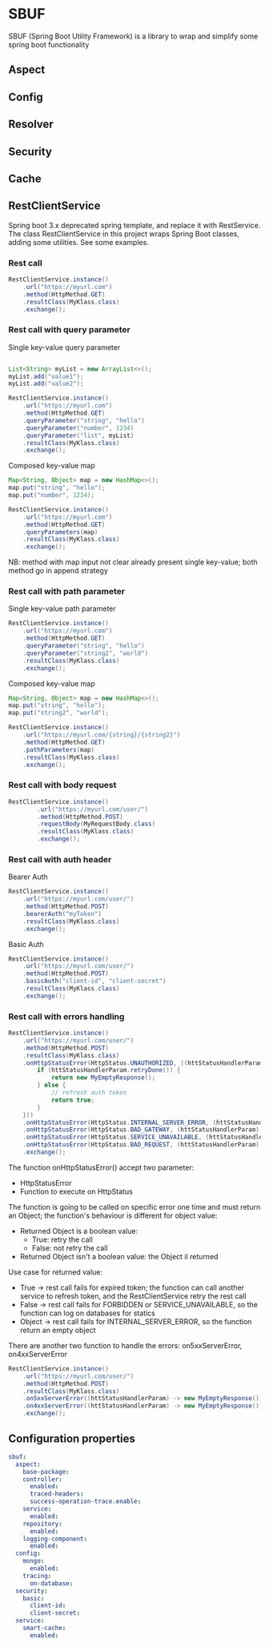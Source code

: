# SBUF
SBUF (Spring Boot Utility Framework) is a library to wrap and simplify some spring boot functionality

## Aspect
## Config
## Resolver
## Security
## Cache
## RestClientService
Spring boot 3.x deprecated spring template, and replace it with RestService.
The class RestClientService in this project wraps Spring Boot classes, adding some utilities.
See some examples.

### Rest call 
```java
RestClientService.instance()
    .url("https://myurl.com")
    .method(HttpMethod.GET)
    .resultClass(MyKlass.class)
    .exchange();
```

### Rest call with query parameter 
Single key-value query parameter
```java

List<String> myList = new ArrayList<>();
myList.add("value1");
myList.add("value2");

RestClientService.instance()
    .url("https://myurl.com")
    .method(HttpMethod.GET)
    .queryParameter("string", "hello")
    .queryParameter("number", 1234)
    .queryParameter("list", myList)
    .resultClass(MyKlass.class)
    .exchange();
```
Composed key-value map
```java
Map<String, Object> map = new HashMap<>();
map.put("string", "hello");
map.put("number", 1234);

RestClientService.instance()
    .url("https://myurl.com")
    .method(HttpMethod.GET)
    .queryParameters(map)
    .resultClass(MyKlass.class)
    .exchange();
```
NB: method with map input not clear already present single key-value; both method go in append strategy

### Rest call with path parameter
Single key-value path parameter
```java
RestClientService.instance()
    .url("https://myurl.com")
    .method(HttpMethod.GET)
    .queryParameter("string", "hello")
    .queryParameter("string2", "world")
    .resultClass(MyKlass.class)
    .exchange();
```
Composed key-value map
```java
Map<String, Object> map = new HashMap<>();
map.put("string", "hello");
map.put("string2", "world");

RestClientService.instance()
    .url("https://myurl.com/{string}/{string2}")
    .method(HttpMethod.GET)
    .pathParameters(map)
    .resultClass(MyKlass.class)
    .exchange();
```
### Rest call with body request
```java
RestClientService.instance()
        .url("https://myurl.com/user/")
        .method(HttpMethod.POST)
        .requestBody(MyRequestBody.class)
        .resultClass(MyKlass.class)
        .exchange();
```
### Rest call with auth header
Bearer Auth
```java
RestClientService.instance()
    .url("https://myurl.com/user/")
    .method(HttpMethod.POST)
    .bearerAuth("myToken")
    .resultClass(MyKlass.class)
    .exchange();
```
Basic Auth
```java
RestClientService.instance()
    .url("https://myurl.com/user/")
    .method(HttpMethod.POST)
    .basicAuth("client-id", "client-secret")
    .resultClass(MyKlass.class)
    .exchange();
```
### Rest call with errors handling

```java
RestClientService.instance()
    .url("https://myurl.com/user/")
    .method(HttpMethod.POST)
    .resultClass(MyKlass.class)
    .onHttpStatusError(HttpStatus.UNAUTHORIZED, ((httStatusHandlerParam) -> {
        if (httStatusHandlerParam.retryDone()) {
            return new MyEmptyResponse();
        } else {
            // refresh auth token
            return true;
        }
    }))
    .onHttpStatusError(HttpStatus.INTERNAL_SERVER_ERROR, (httStatusHandlerParam) -> new MyEmptyResponse())
    .onHttpStatusError(HttpStatus.BAD_GATEWAY, (httStatusHandlerParam) -> new MyEmptyResponse())
    .onHttpStatusError(HttpStatus.SERVICE_UNAVAILABLE, (httStatusHandlerParam) -> new MyEmptyResponse())
    .onHttpStatusError(HttpStatus.BAD_REQUEST, (httStatusHandlerParam) -> new MyEmptyResponse())
    .exchange();
```
The function onHttpStatusError() accept two parameter: 
 - HttpStatusError
 - Function to execute on HttpStatus

The function is going to be called on specific error one time and must return an Object; 
the function's behaviour is different for object value:
 - Returned Object is a boolean value:
   - True: retry the call
   - False: not retry the call
 - Returned Object isn't a boolean value: the Object il returned

Use case for returned value:
 - True -> rest call fails for expired token; the function can call another service to refresh token, and the RestClientService retry the rest call
 - False -> rest call fails for FORBIDDEN or SERVICE_UNAVAILABLE, so the function can log on databases for statics
 - Object -> rest call fails for INTERNAL_SERVER_ERROR, so the function return an empty object

There are another two function to handle the errors: on5xxServerError, on4xxServerError

```java
RestClientService.instance()
    .url("https://myurl.com/user/")
    .method(HttpMethod.POST)
    .resultClass(MyKlass.class)
    .on5xxServerError((httStatusHandlerParam) -> new MyEmptyResponse())
    .on4xxServerError((httStatusHandlerParam) -> new MyEmptyResponse())
    .exchange();
```

## Configuration properties
```yml
sbuf:
  aspect:
    base-package: 
    controller:
      enabled:
      traced-headers:
      success-operation-trace.enable:
    service:
      enabled:
    repository:
      enabled:
    logging-component:
      enabled:
  config:
    mongo:
      enabled:
    tracing:
      on-database:
  security:
    basic:
      client-id:
      client-secret:
  service:
    smart-cache:
      enabled:
```
